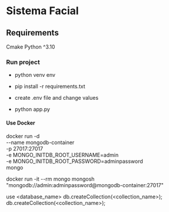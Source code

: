 # Sistema Facial

## Requirements
Cmake
Python ^3.10


### Run project
- python venv env
- pip install -r requirements.txt
- create .env file and change values

- python app.py

#### Use Docker

docker run -d \
  --name mongodb-container \
  -p 27017:27017 \
  -e MONGO_INITDB_ROOT_USERNAME=admin \
  -e MONGO_INITDB_ROOT_PASSWORD=adminpassword \
  mongo

docker run -it --rm mongo mongosh "mongodb://admin:adminpassword@mongodb-container:27017"

use <database_name>
db.createCollection(<collection_name>);
db.createCollection(<collection_name>);